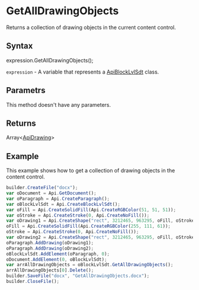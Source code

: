 # GetAllDrawingObjects

Returns a collection of drawing objects in the current content control.

## Syntax

expression.GetAllDrawingObjects();

`expression` - A variable that represents a [ApiBlockLvlSdt](../ApiBlockLvlSdt.md) class.

## Parametrs

This method doesn't have any parameters.

## Returns

Array<[ApiDrawing](../../ApiDrawing/ApiDrawing.md)>

## Example

This example shows how to get a collection of drawing objects in the content control.

```javascript
builder.CreateFile("docx");
var oDocument = Api.GetDocument();
var oParagraph = Api.CreateParagraph();
var oBlockLvlSdt = Api.CreateBlockLvlSdt();
var oFill = Api.CreateSolidFill(Api.CreateRGBColor(51, 51, 51));
var oStroke = Api.CreateStroke(0, Api.CreateNoFill());
var oDrawing1 = Api.CreateShape("rect", 3212465, 963295, oFill, oStroke);
oFill = Api.CreateSolidFill(Api.CreateRGBColor(255, 111, 61));
oStroke = Api.CreateStroke(0, Api.CreateNoFill());
var oDrawing2 = Api.CreateShape("rect", 3212465, 963295, oFill, oStroke);
oParagraph.AddDrawing(oDrawing1);
oParagraph.AddDrawing(oDrawing2);
oBlockLvlSdt.AddElement(oParagraph, 0);
oDocument.AddElement(0, oBlockLvlSdt);
var arrAllDrawingObjects = oBlockLvlSdt.GetAllDrawingObjects();
arrAllDrawingObjects[0].Delete();
builder.SaveFile("docx", "GetAllDrawingObjects.docx");
builder.CloseFile();
```
